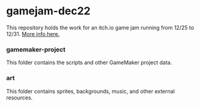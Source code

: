 # gamejam-dec22
This repository holds the work for an itch.io game jam running from 12/25 to 12/31.  [More info here.](https://itch.io/jam/indie-game-dev-beginners-002)

### gamemaker-project
This folder contains the scripts and other GameMaker project data.

### art
This folder contains sprites, backgrounds, music, and other external resources.
